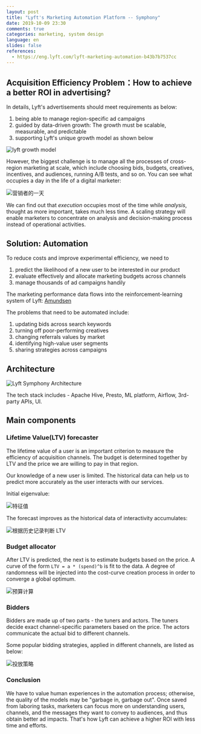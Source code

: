 ```yaml
---
layout: post
title: "Lyft's Marketing Automation Platform -- Symphony"
date: 2019-10-09 23:30
comments: true
categories: marketing, system design
language: en
slides: false
references:
  - https://eng.lyft.com/lyft-marketing-automation-b43b7b7537cc
---
```


## Acquisition Efficiency Problem：How to achieve a better ROI in advertising?

In details, Lyft's advertisements should meet requirements as below:

1. being able to manage region-specific ad campaigns
2. guided by data-driven growth: The growth must be scalable, measurable, and predictable
3. supporting Lyft's unique growth model as shown below

![lyft growth model](https://res.cloudinary.com/dohtidfqh/image/upload/v1570050291/web-guiguio/1_JBgJKb6DFrG7X2Fc7dtAaQ.png)

However, the biggest challenge is to manage all the processes of cross-region marketing at scale, which include choosing bids, budgets, creatives, incentives, and audiences, running A/B tests, and so on. You can see what occupies a day in the life of a digital marketer:

![营销者的一天](https://res.cloudinary.com/dohtidfqh/image/upload/v1570050798/web-guiguio/0_FXK0RW9qx3e9f_kv.png)

We can find out that *execution* occupies most of the time while *analysis*, thought as more important, takes much less time. A scaling strategy will enable marketers to concentrate on analysis and decision-making process instead of operational activities.

## Solution: Automation

To reduce costs and improve experimental efficiency, we need to

1. predict the likelihood of a new user to be interested in our product
2. evaluate effectively and allocate marketing budgets across channels
3. manage thousands of ad campaigns handily

The marketing performance data flows into the reinforcement-learning system of Lyft: [Amundsen](https://guigu.io/blog/2018-12-03-making-progress-30-kilometers-per-day)

The problems that need to be automated include:

1. updating bids across search keywords
2. turning off poor-performing creatives
3. changing referrals values by market
4. identifying high-value user segments
5. sharing strategies across campaigns

## Architecture

![Lyft Symphony Architecture](https://res.cloudinary.com/dohtidfqh/image/upload/v1570052539/web-guiguio/0_k_I3YVF9XEAu9OLl.png)

The tech stack includes - Apache Hive, Presto, ML platform, Airflow, 3rd-party APIs, UI.

## Main components

### Lifetime Value(LTV) forecaster

The lifetime value of a user is an important criterion to measure the efficiency of acquisition channels. The budget is determined together by LTV and the price we are willing to pay in that region.

Our knowledge of a new user is limited. The historical data can help us to predict more accurately as the user interacts with our services.

Initial eigenvalue:

![特征值](https://res.cloudinary.com/dohtidfqh/image/upload/v1570072545/web-guiguio/0_YHwm9D9a-Fvm7cq8.png)


The forecast improves as the historical data of interactivity accumulates: 

![根据历史记录判断 LTV](https://res.cloudinary.com/dohtidfqh/image/upload/v1570072568/web-guiguio/0_SwHgIjhJAQf35t_C.png)


### Budget allocator

After LTV is predicted, the next is to estimate budgets based on the price. A curve of the form `LTV = a * (spend)^b` is fit to the data. A degree of randomness will be injected into the cost-curve creation process in order to converge a global optimum.

![预算计算](https://res.cloudinary.com/dohtidfqh/image/upload/v1570073827/web-guiguio/0_bLNhBPW6UFA227JB.png)


### Bidders

Bidders are made up of two parts - the tuners and actors. The tuners decide exact channel-specific parameters based on the price. The actors communicate the actual bid to different channels.

Some popular bidding strategies, applied in different channels, are listed as below:

![投放策略](https://res.cloudinary.com/dohtidfqh/image/upload/v1570074354/web-guiguio/0_bPtZels9tqGXoFCW.png)


### Conclusion

We have to value human experiences in the automation process; otherwise, the quality of the models may be "garbage in, garbage out". Once saved from laboring tasks, marketers can focus more on understanding users, channels, and the messages they want to convey to audiences, and thus obtain better ad impacts. That's how Lyft can achieve a higher ROI with less time and efforts.

